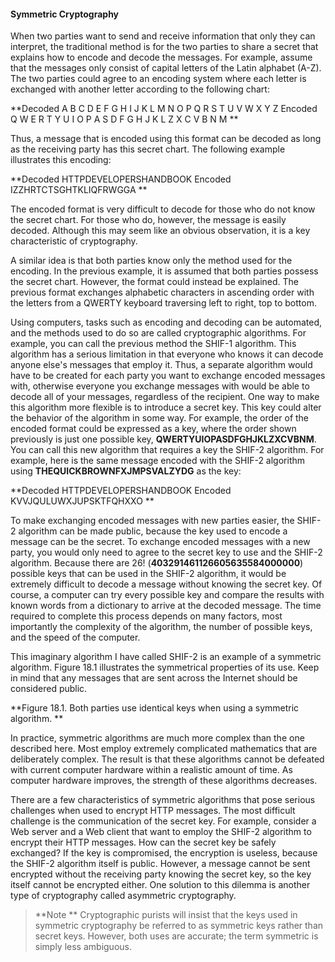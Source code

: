 #### Symmetric Cryptography

When two parties want to send and receive information that only they can interpret, the traditional method is for the two parties to share a secret that explains how to encode and decode the messages. For example, assume that the messages only consist of capital letters of the Latin alphabet (A-Z). The two parties could agree to an encoding system where each letter is exchanged with another letter according to the following chart:

**Decoded   A B C D E F G H I J K L M N O P Q R S T U V W X Y Z 
Encoded   Q W E R T Y U I O P A S D F G H J K L Z X C V B N M **

Thus, a message that is encoded using this format can be decoded as long as the receiving party has this secret chart. The following example illustrates this encoding:

**Decoded   HTTPDEVELOPERSHANDBOOK 
Encoded   IZZHRTCTSGHTKLIQFRWGGA **

The encoded format is very difficult to decode for those who do not know the secret chart. For those who do, however, the message is easily decoded. Although this may seem like an obvious observation, it is a key characteristic of cryptography.

A similar idea is that both parties know only the method used for the encoding. In the previous example, it is assumed that both parties possess the secret chart. However, the format could instead be explained. The previous format exchanges alphabetic characters in ascending order with the letters from a QWERTY keyboard traversing left to right, top to bottom.

Using computers, tasks such as encoding and decoding can be automated, and the methods used to do so are called cryptographic algorithms. For example, you can call the previous method the SHIF-1 algorithm. This algorithm has a serious limitation in that everyone who knows it can decode anyone else's messages that employ it. Thus, a separate algorithm would have to be created for each party you want to exchange encoded messages with, otherwise everyone you exchange messages with would be able to decode all of your messages, regardless of the recipient. One way to make this algorithm more flexible is to introduce a secret key. This key could alter the behavior of the algorithm in some way. For example, the order of the encoded format could be expressed as a key, where the order shown previously is just one possible key, **QWERTYUIOPASDFGHJKLZXCVBNM**. You can call this new algorithm that requires a key the SHIF-2 algorithm. For example, here is the same message encoded with the SHIF-2 algorithm using **THEQUICKBROWNFXJMPSVALZYDG** as the key:

**Decoded   HTTPDEVELOPERSHANDBOOK 
Encoded   KVVJQULUWXJUPSKTFQHXXO **

To make exchanging encoded messages with new parties easier, the SHIF-2 algorithm can be made public, because the key used to encode a message can be the secret. To exchange encoded messages with a new party, you would only need to agree to the secret key to use and the SHIF-2 algorithm. Because there are 26! (**403291461126605635584000000**) possible keys that can be used in the SHIF-2 algorithm, it would be extremely difficult to decode a message without knowing the secret key. Of course, a computer can try every possible key and compare the results with known words from a dictionary to arrive at the decoded message. The time required to complete this process depends on many factors, most importantly the complexity of the algorithm, the number of possible keys, and the speed of the computer.

This imaginary algorithm I have called SHIF-2 is an example of a symmetric algorithm. Figure 18.1 illustrates the symmetrical properties of its use. Keep in mind that any messages that are sent across the Internet should be considered public.

**Figure 18.1. Both parties use identical keys when using a symmetric algorithm.
**

In practice, symmetric algorithms are much more complex than the one described here. Most employ extremely complicated mathematics that are deliberately complex. The result is that these algorithms cannot be defeated with current computer hardware within a realistic amount of time. As computer hardware improves, the strength of these algorithms decreases.

There are a few characteristics of symmetric algorithms that pose serious challenges when used to encrypt HTTP messages. The most difficult challenge is the communication of the secret key. For example, consider a Web server and a Web client that want to employ the SHIF-2 algorithm to encrypt their HTTP messages. How can the secret key be safely exchanged? If the key is compromised, the encryption is useless, because the SHIF-2 algorithm itself is public. However, a message cannot be sent encrypted without the receiving party knowing the secret key, so the key itself cannot be encrypted either. One solution to this dilemma is another type of cryptography called asymmetric cryptography.

>**Note
**
Cryptographic purists will insist that the keys used in symmetric cryptography be referred to as symmetric keys rather than secret keys. However, both uses are accurate; the term symmetric is simply less ambiguous.